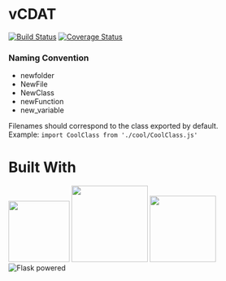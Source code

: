 # vCDAT 

[![Build Status](https://travis-ci.org/UV-CDAT/vcdat.svg?branch=master)](https://travis-ci.org/UV-CDAT/vcdat)
[![Coverage Status](https://coveralls.io/repos/github/UV-CDAT/vcdat/badge.svg?branch=master)](https://coveralls.io/github/UV-CDAT/vcdat?branch=master)

### Naming Convention
* newfolder
* NewFile
* NewClass
* newFunction
* new_variable

Filenames should correspond to the class exported by default.  
Example: `import CoolClass from './cool/CoolClass.js'`

# Built With

<img src=http://js.devexpress.com/Content/Images/features/html5-css-javascript-logos.png height="120px">
<img src=https://cdn.worldvectorlogo.com/logos/react.svg height="150px">
<img src=https://raw.githubusercontent.com/reactjs/redux/master/logo/logo.png height="130px">
<img src="http://flask.pocoo.org/static/badges/flask-powered.png" border="0" alt="Flask powered" title="Flask powered">
